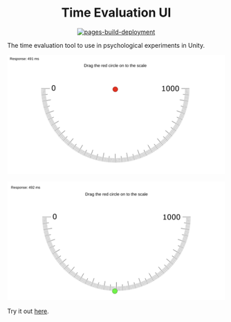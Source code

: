 <center>

# Time Evaluation UI

[![pages-build-deployment](https://github.com/vagechirkov/TimeEvaluationUI/actions/workflows/pages/pages-build-deployment/badge.svg)](https://github.com/vagechirkov/TimeEvaluationUI/actions/workflows/pages/pages-build-deployment)

</center>

The time evaluation tool to use in psychological experiments in Unity.

![Slider Example](Documentation~/slider_example.png)

![Slider Example2](Documentation~/slider_example2.png)

Try it out [here](https://vagechirkov.github.io/TimeEvaluationUI/).